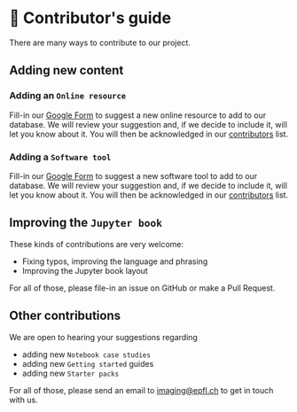 # 🤝 Contributor's guide

There are many ways to contribute to our project.

## Adding new content

### Adding an `Online resource`

Fill-in our [Google Form](https://docs.google.com/forms/d/e/1FAIpQLSeJojbinWxZz9js-XBPnWCxLdyfQcS0CUhe437fLCIrNvDBZw/viewform?usp=sf_link) to suggest a new online resource to add to our database. We will review your suggestion and, if we decide to include it, will let you know about it. You will then be acknowledged in our [contributors](https://github.com/EPFL-Center-for-Imaging/image-analysis-field-guide/blob/main/contribute.md) list.

### Adding a `Software tool`

Fill-in our [Google Form](https://docs.google.com/forms/d/e/1FAIpQLSe4QDF4oGKojaLksrsizHotXpAOGbL4f1bQwyBoNlOztMPzGA/viewform?usp=sf_link) to suggest a new software tool to add to our database. We will review your suggestion and, if we decide to include it, will let you know about it. You will then be acknowledged in our [contributors](https://github.com/EPFL-Center-for-Imaging/image-analysis-field-guide/blob/main/contribute.md) list.

## Improving the `Jupyter book`

These kinds of contributions are very welcome:

- Fixing typos, improving the language and phrasing
- Improving the Jupyter book layout

For all of those, please file-in an issue on GitHub or make a Pull Request.

## Other contributions

We are open to hearing your suggestions regarding

- adding new `Notebook case studies`
- adding new `Getting started` guides
- adding new `Starter packs`

For all of those, please send an email to imaging@epfl.ch to get in touch with us.